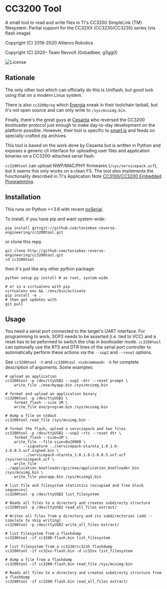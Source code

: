 # CC3200 Tool

A small tool to read and write files in TI's CC3200 SimpleLink (TM) filesystem.
Partial support for the CC32XX (CC3230/CC3235) series (via flash image)

Copyright (C) 2016-2020 Allterco Robotics

Copyright (C) 2020- Team RevvoX (0xbadbee, g3gg0)

![](https://img.shields.io/badge/license-GPL_2-green.svg "License")

## Rationale

The only other tool which can officially do this is Uniflash, but good luck
using that on a modern Linux system.

There is also `cc3200prog` which [Energia](http://energia.nu) sneak in their toolchain tarball,
but it's not open source and can only write to `/sys/mcuimg.bin`.

Finally, there's the great guys at [Cesanta](https://www.cesanta.com/)
who reversed the CC3200 bootloader
protocol just enough to make day-to-day development on the platform possible.
However, their tool is specific to [smart.js](https://www.cesanta.com/products/smart-js)
and feeds on specially-crafted zip archives.

This tool is based on the work done by Cesanta but is written in Python and
exposes a generic cli interface for uploading user files and application binaries
on a CC3200-attached serial flash.

`cc3200tool` can upload NWP/MAC/PHY firmwares (`/sys/servicepack.ucf`), but it seems
this only works on a clean FS. The tool also implements the functionality
described in TI's Application Note [CC3100/CC3200 Embedded Programming](http://www.ti.com/tool/embedded-programming).

## Installation

This runs on Python >=3.6 with recent [pySerial](https://github.com/pyserial/pyserial).

To install, if you have pip and want system-wide:

    pip install git+git://github.com/toniebox-reverse-engineering/cc3200tool.git

or clone this repǫ

    git clone http://github.com/toniebox-reverse-engineering/cc3200tool.git
    cd cc3200tool

then it's just like any other python package:

    python setup.py install # as root, system-wide

    # or in a virtualenv with pip
    virtualenv env && ./env/bin/activate
    pip install -e .
    # then get updates with
    git pull

## Usage

You need a serial port connected to the target's UART interface. For
programming to work, SOP2 needs to be asserted (i.e. tied to VCC) and a reset
has to be peformed to switch the chip in bootloader mode. `cc3200tool` can
optionally use the RTS and DTR lines of the serial port controller to
automatically perform these actions via the `--sop2` and `--reset` options.

See `cc3200tool -h` and `cc3200tool <subcommand> -h` for complete description
of arguments. Some examples:

    # upload an application
    cc3200tool -p /dev/ttyUSB2 --sop2 ~dtr --reset prompt \
        write_file ./exe/myapp.bin /sys/mcuimg.bin

    # format and upload an application binary
    cc3200tool -p /dev/ttyUSB2 \
        format_flash --size 1M \
        write_file exe/program.bin /sys/mcuimg.bin

    # dump a file on stdout
    cc3200tool read_file /sys/mcuimg.bin -

    # format the flash, upload a servciepack and two files
    cc3200tool -p /dev/ttyUSB2 --sop2 ~rts --reset dtr \
        format_flash --size=1M \
        write_file --file-size=0x20000 \
            --signature ../servicepack-ota/ota_1.0.1.6-2.6.0.5.ucf.signed.bin \
            ../servicepack-ota/ota_1.0.1.6-2.6.0.5.ucf.ucf /sys/servicepack.ucf \
        write_file ../application_bootloader/gcc/exe/application_bootloader.bin /sys/mcuimg.bin \
        write_file yourapp.bin /sys/mcuimg1.bin

    # list file and filesystem statistics (occupied and free block sequences)
    cc3200tool -p /dev/ttyUSB2 list_filesystem

    # Reads all files to a directory and creates subdirecty structure
    cc3200tool -p /dev/ttyUSB2 read_all_files extract/

    # Writes all files from a directory and its subdirectories (add --simulate to skip writing)
    cc3200tool -p /dev/ttyUSB2 write_all_files extract/

    # list filesystem from a flashdump
    cc3200tool -if cc3200-flash.bin list_filesystem

    # list filesystem from a cc3230/cc3235 flashdump
    cc3200tool -if cc32xx-flash.bin -d cc32xx list_filesystem

    # dump a file from a flashdump
    cc3200tool -if cc3200-flash.bin read_file /sys/mcuimg.bin

    # Reads all files to a directory and creates subdirecty structure from a flashdump
    cc3200tool -if cc3200-flash.bin read_all_files extract/
